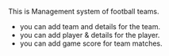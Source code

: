 This is Management system of football teams.
- you can add team and details for the team.
- you can add player & details for the player.
- you can add game score for team matches.
